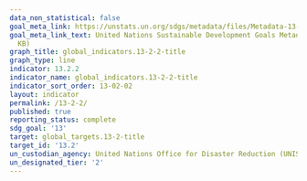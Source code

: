 ```yaml
---
data_non_statistical: false
goal_meta_link: https://unstats.un.org/sdgs/metadata/files/Metadata-13-02-02.pdf
goal_meta_link_text: United Nations Sustainable Development Goals Metadata (PDF 224
  KB)
graph_title: global_indicators.13-2-2-title
graph_type: line
indicator: 13.2.2
indicator_name: global_indicators.13-2-2-title
indicator_sort_order: 13-02-02
layout: indicator
permalink: /13-2-2/
published: true
reporting_status: complete
sdg_goal: '13'
target: global_targets.13-2-title
target_id: '13.2'
un_custodian_agency: United Nations Office for Disaster Reduction (UNISDR)
un_designated_tier: '2'
---
```

